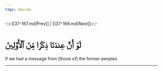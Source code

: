 ```yaml
---
tags: meccan
---
```


👈 [[37-167.md|Prev]] | [[37-169.md|Next]] 👉

# لَوۡ أَنَّ عِندَنَا ذِكۡرٗا مِّنَ ٱلۡأَوَّلِينَ

If we had a message from [those of] the former peoples

---


